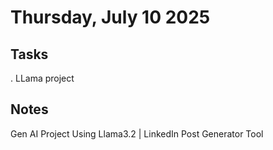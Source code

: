 # Thursday, July 10 2025

## Tasks
. LLama project

## Notes

Gen AI Project Using Llama3.2 | LinkedIn Post Generator Tool 



  
    

    

  

  
    

    

    

  

  
    

    

    

  

  
    
      

      

    
    
      

      

    
  
